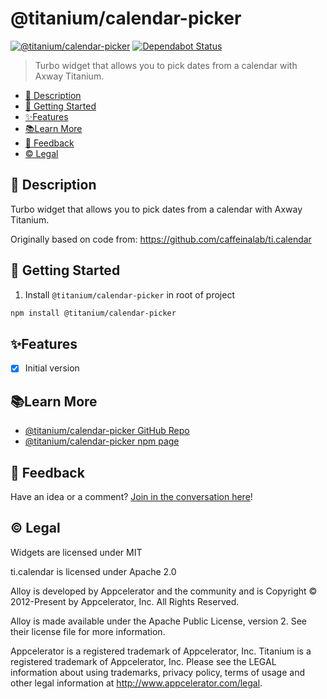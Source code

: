 # @titanium/calendar-picker

[![@titanium/calendar-picker](https://img.shields.io/npm/v/@titanium/calendar-picker.png)](https://www.npmjs.com/package/@titanium/calendar-picker)
[![Dependabot Status](https://api.dependabot.com/badges/status?host=github&repo=brentonhouse/titanium-calendar-picker)](https://dependabot.com)

> Turbo widget that allows you to pick dates from a calendar with Axway Titanium.

* [📝 Description](#-description)
* [🚀 Getting Started](#-getting-started)
* [✨Features](#features)
* [📚Learn More](#learn-more)
* [📣 Feedback](#-feedback)
* [©️ Legal](#️-legal)


## 📝 Description

Turbo widget that allows you to pick dates from a calendar with Axway Titanium.

Originally based on code from:  https://github.com/caffeinalab/ti.calendar

## 🚀 Getting Started

1. Install `@titanium/calendar-picker` in root of project

```bash
npm install @titanium/calendar-picker
```

## ✨Features


* [x] Initial version


## 📚Learn More

- [@titanium/calendar-picker GitHub Repo](https://github.com/brentonhouse/titanium-calendar-picker)
- [@titanium/calendar-picker npm page](https://npmjs.com/packages/@titanium/calendar-picker)

## 📣 Feedback

Have an idea or a comment?  [Join in the conversation here](https://github.com/brentonhouse/titanium-calendar-picker/issues)! 

## ©️ Legal

Widgets are licensed under MIT

ti.calendar is licensed under Apache 2.0

Alloy is developed by Appcelerator and the community and is Copyright © 2012-Present by Appcelerator, Inc. All Rights Reserved.

Alloy is made available under the Apache Public License, version 2. See their license file for more information.

Appcelerator is a registered trademark of Appcelerator, Inc. Titanium is a registered trademark of Appcelerator, Inc. Please see the LEGAL information about using trademarks, privacy policy, terms of usage and other legal information at http://www.appcelerator.com/legal.